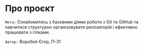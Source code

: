 # Про проєкт
`Мета:` Ознайомитись з базовими діями роботи з Git та GitHub та навчитися структурно організовувати репозиторій і ефективно працювати з гілками.

`Автор:` Воробєй Єгор, П-31
